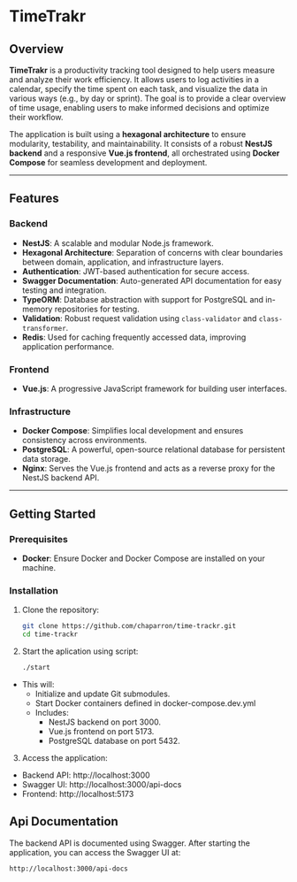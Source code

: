 # TimeTrakr

## Overview

**TimeTrakr** is a productivity tracking tool designed to help users measure and analyze their work efficiency. It allows users to log activities in a calendar, specify the time spent on each task, and visualize the data in various ways (e.g., by day or sprint). The goal is to provide a clear overview of time usage, enabling users to make informed decisions and optimize their workflow.

The application is built using a **hexagonal architecture** to ensure modularity, testability, and maintainability. It consists of a robust **NestJS backend** and a responsive **Vue.js frontend**, all orchestrated using **Docker Compose** for seamless development and deployment.

---

## Features

### Backend
- **NestJS**: A scalable and modular Node.js framework.
- **Hexagonal Architecture**: Separation of concerns with clear boundaries between domain, application, and infrastructure layers.
- **Authentication**: JWT-based authentication for secure access.
- **Swagger Documentation**: Auto-generated API documentation for easy testing and integration.
- **TypeORM**: Database abstraction with support for PostgreSQL and in-memory repositories for testing.
- **Validation**: Robust request validation using `class-validator` and `class-transformer`.
- **Redis**: Used for caching frequently accessed data, improving application performance.

### Frontend
- **Vue.js**: A progressive JavaScript framework for building user interfaces.

### Infrastructure
- **Docker Compose**: Simplifies local development and ensures consistency across environments.
- **PostgreSQL**: A powerful, open-source relational database for persistent data storage.
- **Nginx**: Serves the Vue.js frontend and acts as a reverse proxy for the NestJS backend API.

---


## Getting Started

### Prerequisites

- **Docker**: Ensure Docker and Docker Compose are installed on your machine.

### Installation

1. Clone the repository:
   ```bash
   git clone https://github.com/chaparron/time-trackr.git
   cd time-trackr
   ```

2. Start the aplication using script:
   ```bash
   ./start
   ```

- This will:
  - Initialize and update Git submodules.
  - Start Docker containers defined in docker-compose.dev.yml
  - Includes:
    - NestJS backend on port 3000.
    - Vue.js frontend on port 5173.
    - PostgreSQL database on port 5432.

3. Access the application:

- Backend API: http://localhost:3000
- Swagger UI: http://localhost:3000/api-docs
- Frontend: http://localhost:5173


## Api Documentation
The backend API is documented using Swagger. After starting the application, you can access the Swagger UI at:

   ```bash
   http://localhost:3000/api-docs
   ```